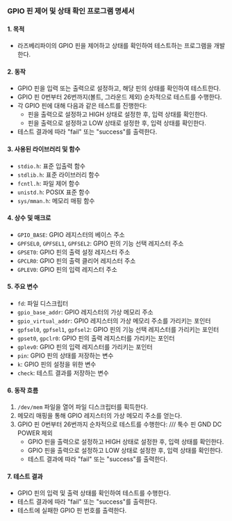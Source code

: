 ### GPIO 핀 제어 및 상태 확인 프로그램 명세서

#### 1. 목적
- 라즈베리파이의 GPIO 핀을 제어하고 상태를 확인하여 테스트하는 프로그램을 개발한다.

#### 2. 동작
- GPIO 핀을 입력 또는 출력으로 설정하고, 해당 핀의 상태를 확인하여 테스트한다.
- GPIO 핀 0번부터 26번까지(볼트, 그라운드 제외) 순차적으로 테스트를 수행한다.
- 각 GPIO 핀에 대해 다음과 같은 테스트를 진행한다:
  - 핀을 출력으로 설정하고 HIGH 상태로 설정한 후, 입력 상태를 확인한다.
  - 핀을 출력으로 설정하고 LOW 상태로 설정한 후, 입력 상태를 확인한다.
- 테스트 결과에 따라 "fail" 또는 "success"를 출력한다.

#### 3. 사용된 라이브러리 및 함수
- `stdio.h`: 표준 입출력 함수
- `stdlib.h`: 표준 라이브러리 함수
- `fcntl.h`: 파일 제어 함수
- `unistd.h`: POSIX 표준 함수
- `sys/mman.h`: 메모리 매핑 함수

#### 4. 상수 및 매크로
- `GPIO_BASE`: GPIO 레지스터의 베이스 주소
- `GPFSEL0`, `GPFSEL1`, `GPFSEL2`: GPIO 핀의 기능 선택 레지스터 주소
- `GPSET0`: GPIO 핀의 출력 설정 레지스터 주소
- `GPCLR0`: GPIO 핀의 출력 클리어 레지스터 주소
- `GPLEV0`: GPIO 핀의 입력 레지스터 주소

#### 5. 주요 변수
- `fd`: 파일 디스크립터
- `gpio_base_addr`: GPIO 레지스터의 가상 메모리 주소
- `gpio_virtual_addr`: GPIO 레지스터의 가상 메모리 주소를 가리키는 포인터
- `gpfsel0`, `gpfsel1`, `gpfsel2`: GPIO 핀의 기능 선택 레지스터를 가리키는 포인터
- `gpset0`, `gpclr0`: GPIO 핀의 출력 레지스터를 가리키는 포인터
- `gplev0`: GPIO 핀의 입력 레지스터를 가리키는 포인터
- `pin`: GPIO 핀의 상태를 저장하는 변수
- `k`: GPIO 핀의 설정을 위한 변수
- `check`: 테스트 결과를 저장하는 변수

#### 6. 동작 흐름
1. `/dev/mem` 파일을 열어 파일 디스크립터를 획득한다.
2. 메모리 매핑을 통해 GPIO 레지스터의 가상 메모리 주소를 얻는다.
3. GPIO 핀 0번부터 26번까지 순차적으로 테스트를 수행한다: /// 툭수 핀 GND DC POWER 제외
   - GPIO 핀을 출력으로 설정하고 HIGH 상태로 설정한 후, 입력 상태를 확인한다.
   - GPIO 핀을 출력으로 설정하고 LOW 상태로 설정한 후, 입력 상태를 확인한다.
   - 테스트 결과에 따라 "fail" 또는 "success"를 출력한다.

#### 7. 테스트 결과
- GPIO 핀의 입력 및 출력 상태를 확인하여 테스트를 수행한다.
- 테스트 결과에 따라 "fail" 또는 "success"를 출력한다.
- 테스트에 실패한 GPIO 핀 번호를 출력한다.
